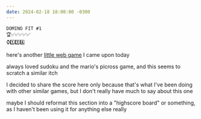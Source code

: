 ```yaml
---
date: 2024-02-18 18:00:00 -0300
---
```


```
DOMINO FIT #1
🏆✅✅✅✅✅
⌚1️⃣7️⃣4️⃣
```

here's another [little web game](https://dominofit.isotropic.us/) I came upon today

always loved sudoku and the mario's picross game, and this seems to scratch a similar itch

I decided to share the score here only because that's what I've been doing with other similar games, 
but I don't really have much to say about this one

maybe I should reformat this section into a "highscore board" or something, 
as I haven't been using it for anything else really
